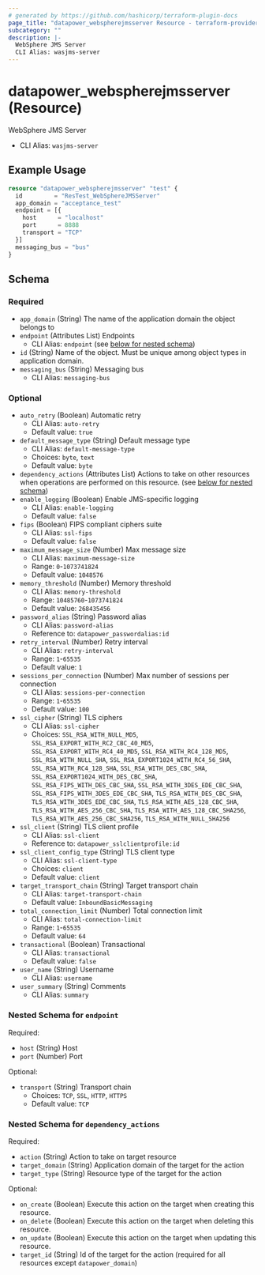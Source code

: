 ```yaml
---
# generated by https://github.com/hashicorp/terraform-plugin-docs
page_title: "datapower_webspherejmsserver Resource - terraform-provider-datapower"
subcategory: ""
description: |-
  WebSphere JMS Server
  CLI Alias: wasjms-server
---
```


# datapower_webspherejmsserver (Resource)

WebSphere JMS Server
  - CLI Alias: `wasjms-server`

## Example Usage

```terraform
resource "datapower_webspherejmsserver" "test" {
  id         = "ResTest_WebSphereJMSServer"
  app_domain = "acceptance_test"
  endpoint = [{
    host      = "localhost"
    port      = 8888
    transport = "TCP"
  }]
  messaging_bus = "bus"
}
```

<!-- schema generated by tfplugindocs -->
## Schema

### Required

- `app_domain` (String) The name of the application domain the object belongs to
- `endpoint` (Attributes List) Endpoints
  - CLI Alias: `endpoint` (see [below for nested schema](#nestedatt--endpoint))
- `id` (String) Name of the object. Must be unique among object types in application domain.
- `messaging_bus` (String) Messaging bus
  - CLI Alias: `messaging-bus`

### Optional

- `auto_retry` (Boolean) Automatic retry
  - CLI Alias: `auto-retry`
  - Default value: `true`
- `default_message_type` (String) Default message type
  - CLI Alias: `default-message-type`
  - Choices: `byte`, `text`
  - Default value: `byte`
- `dependency_actions` (Attributes List) Actions to take on other resources when operations are performed on this resource. (see [below for nested schema](#nestedatt--dependency_actions))
- `enable_logging` (Boolean) Enable JMS-specific logging
  - CLI Alias: `enable-logging`
  - Default value: `false`
- `fips` (Boolean) FIPS compliant ciphers suite
  - CLI Alias: `ssl-fips`
  - Default value: `false`
- `maximum_message_size` (Number) Max message size
  - CLI Alias: `maximum-message-size`
  - Range: `0`-`1073741824`
  - Default value: `1048576`
- `memory_threshold` (Number) Memory threshold
  - CLI Alias: `memory-threshold`
  - Range: `10485760`-`1073741824`
  - Default value: `268435456`
- `password_alias` (String) Password alias
  - CLI Alias: `password-alias`
  - Reference to: `datapower_passwordalias:id`
- `retry_interval` (Number) Retry interval
  - CLI Alias: `retry-interval`
  - Range: `1`-`65535`
  - Default value: `1`
- `sessions_per_connection` (Number) Max number of sessions per connection
  - CLI Alias: `sessions-per-connection`
  - Range: `1`-`65535`
  - Default value: `100`
- `ssl_cipher` (String) TLS ciphers
  - CLI Alias: `ssl-cipher`
  - Choices: `SSL_RSA_WITH_NULL_MD5`, `SSL_RSA_EXPORT_WITH_RC2_CBC_40_MD5`, `SSL_RSA_EXPORT_WITH_RC4_40_MD5`, `SSL_RSA_WITH_RC4_128_MD5`, `SSL_RSA_WITH_NULL_SHA`, `SSL_RSA_EXPORT1024_WITH_RC4_56_SHA`, `SSL_RSA_WITH_RC4_128_SHA`, `SSL_RSA_WITH_DES_CBC_SHA`, `SSL_RSA_EXPORT1024_WITH_DES_CBC_SHA`, `SSL_RSA_FIPS_WITH_DES_CBC_SHA`, `SSL_RSA_WITH_3DES_EDE_CBC_SHA`, `SSL_RSA_FIPS_WITH_3DES_EDE_CBC_SHA`, `TLS_RSA_WITH_DES_CBC_SHA`, `TLS_RSA_WITH_3DES_EDE_CBC_SHA`, `TLS_RSA_WITH_AES_128_CBC_SHA`, `TLS_RSA_WITH_AES_256_CBC_SHA`, `TLS_RSA_WITH_AES_128_CBC_SHA256`, `TLS_RSA_WITH_AES_256_CBC_SHA256`, `TLS_RSA_WITH_NULL_SHA256`
- `ssl_client` (String) TLS client profile
  - CLI Alias: `ssl-client`
  - Reference to: `datapower_sslclientprofile:id`
- `ssl_client_config_type` (String) TLS client type
  - CLI Alias: `ssl-client-type`
  - Choices: `client`
  - Default value: `client`
- `target_transport_chain` (String) Target transport chain
  - CLI Alias: `target-transport-chain`
  - Default value: `InboundBasicMessaging`
- `total_connection_limit` (Number) Total connection limit
  - CLI Alias: `total-connection-limit`
  - Range: `1`-`65535`
  - Default value: `64`
- `transactional` (Boolean) Transactional
  - CLI Alias: `transactional`
  - Default value: `false`
- `user_name` (String) Username
  - CLI Alias: `username`
- `user_summary` (String) Comments
  - CLI Alias: `summary`

<a id="nestedatt--endpoint"></a>
### Nested Schema for `endpoint`

Required:

- `host` (String) Host
- `port` (Number) Port

Optional:

- `transport` (String) Transport chain
  - Choices: `TCP`, `SSL`, `HTTP`, `HTTPS`
  - Default value: `TCP`


<a id="nestedatt--dependency_actions"></a>
### Nested Schema for `dependency_actions`

Required:

- `action` (String) Action to take on target resource
- `target_domain` (String) Application domain of the target for the action
- `target_type` (String) Resource type of the target for the action

Optional:

- `on_create` (Boolean) Execute this action on the target when creating this resource.
- `on_delete` (Boolean) Execute this action on the target when deleting this resource.
- `on_update` (Boolean) Execute this action on the target when updating this resource.
- `target_id` (String) Id of the target for the action (required for all resources except `datapower_domain`)
